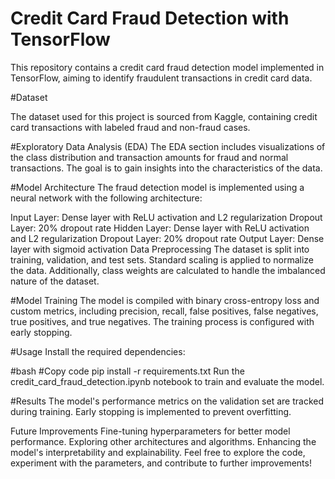 # Credit Card Fraud Detection with TensorFlow
This repository contains a credit card fraud detection model implemented in TensorFlow, aiming to identify fraudulent transactions in credit card data.

#Dataset

The dataset used for this project is sourced from Kaggle, containing credit card transactions with labeled fraud and non-fraud cases.

#Exploratory Data Analysis (EDA)
The EDA section includes visualizations of the class distribution and transaction amounts for fraud and normal transactions. The goal is to gain insights into the characteristics of the data.

#Model Architecture
The fraud detection model is implemented using a neural network with the following architecture:

Input Layer: Dense layer with ReLU activation and L2 regularization
Dropout Layer: 20% dropout rate
Hidden Layer: Dense layer with ReLU activation and L2 regularization
Dropout Layer: 20% dropout rate
Output Layer: Dense layer with sigmoid activation
Data Preprocessing
The dataset is split into training, validation, and test sets. Standard scaling is applied to normalize the data. Additionally, class weights are calculated to handle the imbalanced nature of the dataset.

#Model Training
The model is compiled with binary cross-entropy loss and custom metrics, including precision, recall, false positives, false negatives, true positives, and true negatives. The training process is configured with early stopping.

#Usage
Install the required dependencies:

#bash
#Copy code
pip install -r requirements.txt
Run the credit_card_fraud_detection.ipynb notebook to train and evaluate the model.

#Results
The model's performance metrics on the validation set are tracked during training. Early stopping is implemented to prevent overfitting.

Future Improvements
Fine-tuning hyperparameters for better model performance.
Exploring other architectures and algorithms.
Enhancing the model's interpretability and explainability.
Feel free to explore the code, experiment with the parameters, and contribute to further improvements!
